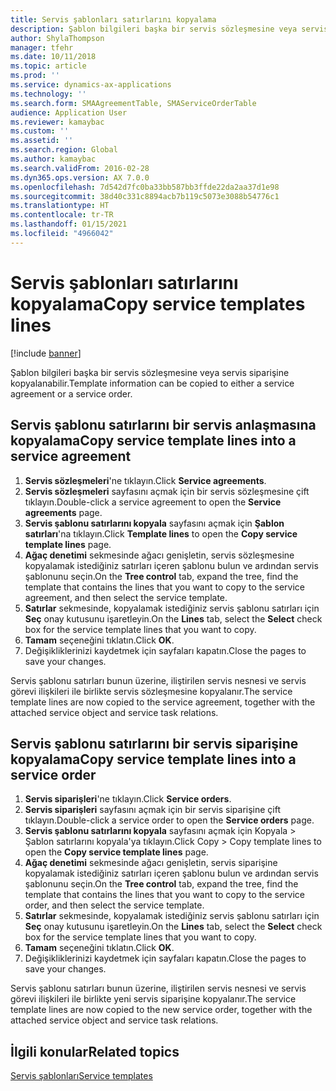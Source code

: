 ```yaml
---
title: Servis şablonları satırlarını kopyalama
description: Şablon bilgileri başka bir servis sözleşmesine veya servis siparişine kopyalanabilir.
author: ShylaThompson
manager: tfehr
ms.date: 10/11/2018
ms.topic: article
ms.prod: ''
ms.service: dynamics-ax-applications
ms.technology: ''
ms.search.form: SMAAgreementTable, SMAServiceOrderTable
audience: Application User
ms.reviewer: kamaybac
ms.custom: ''
ms.assetid: ''
ms.search.region: Global
ms.author: kamaybac
ms.search.validFrom: 2016-02-28
ms.dyn365.ops.version: AX 7.0.0
ms.openlocfilehash: 7d542d7fc0ba33bb587bb3ffde22da2aa37d1e98
ms.sourcegitcommit: 38d40c331c8894acb7b119c5073e3088b54776c1
ms.translationtype: HT
ms.contentlocale: tr-TR
ms.lasthandoff: 01/15/2021
ms.locfileid: "4966042"
---
```

# <a name="copy-service-templates-lines"></a><span data-ttu-id="ec05d-103">Servis şablonları satırlarını kopyalama</span><span class="sxs-lookup"><span data-stu-id="ec05d-103">Copy service templates lines</span></span> 

[!include [banner](../includes/banner.md)]

<span data-ttu-id="ec05d-104">Şablon bilgileri başka bir servis sözleşmesine veya servis siparişine kopyalanabilir.</span><span class="sxs-lookup"><span data-stu-id="ec05d-104">Template information can be copied to either a service agreement or a service order.</span></span>

## <a name="copy-service-template-lines-into-a-service-agreement"></a><span data-ttu-id="ec05d-105">Servis şablonu satırlarını bir servis anlaşmasına kopyalama</span><span class="sxs-lookup"><span data-stu-id="ec05d-105">Copy service template lines into a service agreement</span></span>

1. <span data-ttu-id="ec05d-106">**Servis sözleşmeleri**'ne tıklayın.</span><span class="sxs-lookup"><span data-stu-id="ec05d-106">Click **Service agreements**.</span></span>
2. <span data-ttu-id="ec05d-107">**Servis sözleşmeleri** sayfasını açmak için bir servis sözleşmesine çift tıklayın.</span><span class="sxs-lookup"><span data-stu-id="ec05d-107">Double-click a service agreement to open the **Service agreements** page.</span></span>
3. <span data-ttu-id="ec05d-108">**Servis şablonu satırlarını kopyala** sayfasını açmak için **Şablon satırları**'na tıklayın.</span><span class="sxs-lookup"><span data-stu-id="ec05d-108">Click **Template lines** to open the **Copy service template lines** page.</span></span>
4. <span data-ttu-id="ec05d-109">**Ağaç denetimi** sekmesinde ağacı genişletin, servis sözleşmesine kopyalamak istediğiniz satırları içeren şablonu bulun ve ardından servis şablonunu seçin.</span><span class="sxs-lookup"><span data-stu-id="ec05d-109">On the **Tree control** tab, expand the tree, find the template that contains the lines that you want to copy to the service agreement, and then select the service template.</span></span>
5. <span data-ttu-id="ec05d-110">**Satırlar** sekmesinde, kopyalamak istediğiniz servis şablonu satırları için **Seç** onay kutusunu işaretleyin.</span><span class="sxs-lookup"><span data-stu-id="ec05d-110">On the **Lines** tab, select the **Select** check box for the service template lines that you want to copy.</span></span>
6. <span data-ttu-id="ec05d-111">**Tamam** seçeneğini tıklatın.</span><span class="sxs-lookup"><span data-stu-id="ec05d-111">Click **OK**.</span></span>
7. <span data-ttu-id="ec05d-112">Değişikliklerinizi kaydetmek için sayfaları kapatın.</span><span class="sxs-lookup"><span data-stu-id="ec05d-112">Close the pages to save your changes.</span></span>

<span data-ttu-id="ec05d-113">Servis şablonu satırları bunun üzerine, iliştirilen servis nesnesi ve servis görevi ilişkileri ile birlikte servis sözleşmesine kopyalanır.</span><span class="sxs-lookup"><span data-stu-id="ec05d-113">The service template lines are now copied to the service agreement, together with the attached service object and service task relations.</span></span>

## <a name="copy-service-template-lines-into-a-service-order"></a><span data-ttu-id="ec05d-114">Servis şablonu satırlarını bir servis siparişine kopyalama</span><span class="sxs-lookup"><span data-stu-id="ec05d-114">Copy service template lines into a service order</span></span>

1. <span data-ttu-id="ec05d-115">**Servis siparişleri**'ne tıklayın.</span><span class="sxs-lookup"><span data-stu-id="ec05d-115">Click **Service orders**.</span></span>
2. <span data-ttu-id="ec05d-116">**Servis siparişleri** sayfasını açmak için bir servis siparişine çift tıklayın.</span><span class="sxs-lookup"><span data-stu-id="ec05d-116">Double-click a service order to open the **Service orders** page.</span></span>
3. <span data-ttu-id="ec05d-117">**Servis şablonu satırlarını kopyala** sayfasını açmak için Kopyala \> Şablon satırlarını kopyala'ya tıklayın.</span><span class="sxs-lookup"><span data-stu-id="ec05d-117">Click Copy \> Copy template lines to open the **Copy service template lines** page.</span></span>
4. <span data-ttu-id="ec05d-118">**Ağaç denetimi** sekmesinde ağacı genişletin, servis siparişine kopyalamak istediğiniz satırları içeren şablonu bulun ve ardından servis şablonunu seçin.</span><span class="sxs-lookup"><span data-stu-id="ec05d-118">On the **Tree control** tab, expand the tree, find the template that contains the lines that you want to copy to the service order, and then select the service template.</span></span>
5. <span data-ttu-id="ec05d-119">**Satırlar** sekmesinde, kopyalamak istediğiniz servis şablonu satırları için **Seç** onay kutusunu işaretleyin.</span><span class="sxs-lookup"><span data-stu-id="ec05d-119">On the **Lines** tab, select the **Select** check box for the service template lines that you want to copy.</span></span>
6. <span data-ttu-id="ec05d-120">**Tamam** seçeneğini tıklatın.</span><span class="sxs-lookup"><span data-stu-id="ec05d-120">Click **OK**.</span></span>
7. <span data-ttu-id="ec05d-121">Değişikliklerinizi kaydetmek için sayfaları kapatın.</span><span class="sxs-lookup"><span data-stu-id="ec05d-121">Close the pages to save your changes.</span></span>

<span data-ttu-id="ec05d-122">Servis şablonu satırları bunun üzerine, iliştirilen servis nesnesi ve servis görevi ilişkileri ile birlikte yeni servis siparişine kopyalanır.</span><span class="sxs-lookup"><span data-stu-id="ec05d-122">The service template lines are now copied to the new service order, together with the attached service object and service task relations.</span></span> 

## <a name="related-topics"></a><span data-ttu-id="ec05d-123">İlgili konular</span><span class="sxs-lookup"><span data-stu-id="ec05d-123">Related topics</span></span>

[<span data-ttu-id="ec05d-124">Servis şablonları</span><span class="sxs-lookup"><span data-stu-id="ec05d-124">Service templates</span></span>](service-template.md)


